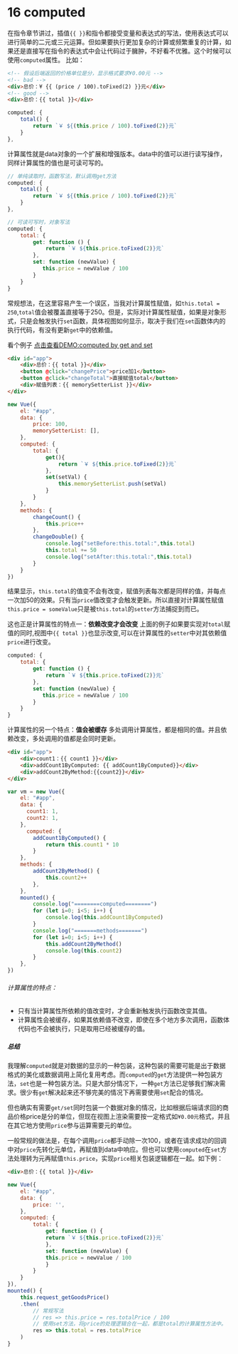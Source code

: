 # 16 computed

在指令章节讲过，插值`{{ }}`和指令都接受变量和表达式的写法，使用表达式可以进行简单的二元或三元运算。但如果要执行更加复杂的计算或频繁重复的计算，如果还是直接写在指令的表达式中会让代码过于臃肿，不好看不优雅。这个时候可以使用`computed`属性。
比如：
```html
<!-- 假设后端返回的价格单位是分，显示格式要求¥0.00元 -->
<!-- bad -->
<div>总价：¥ {{ (price / 100).toFixed(2) }}元</div>
<!-- good -->
<div>总价：{{ total }}</div>
```
```js
computed: {
    total() {
        return `￥ ${(this.price / 100).toFixed(2)}元`
    }
},
```
计算属性就是data对象的一个扩展和增强版本。data中的值可以进行读写操作，同样计算属性的值也是可读可写的。
```js
// 单纯读取时，函数写法，默认调用get方法
computed: {
    total() {
        return `￥ ${(this.price / 100).toFixed(2)}元`
    }
},

// 可读可写时，对象写法
computed: {
    total: {
        get: function () {
            return `￥ ${this.price.toFixed(2)}元`
        }, 
        set: function (newValue) {
           this.price = newValue / 100
        }
    }
}
```
常规想法，在这里容易产生一个误区，当我对计算属性赋值，如`this.total = 250`,`total`值会被覆盖直接等于250。但是，实际对计算属性赋值，如果是对象形式，只是会触发执行`set`函数，具体视图如何显示，取决于我们在`set`函数体内的执行代码，有没有更新`get`中的依赖值。

看个例子
[点击查看DEMO:computed by get and set](https://jsrun.net/85XKp/edit)
```html
<div id="app">
    <div>总价：{{ total }}</div>
    <button @click="changePrice">price加1</button>
    <button @click="changeTotal">直接赋值total</button>
    <div>赋值列表：{{ memorySetterList }}</div>
</div>
```
```js
new Vue({
    el: "#app",
    data: {
        price: 100,
        memorySetterList: [],
    },
    computed: {
        total: {
            get(){
                return `￥ ${this.price.toFixed(2)}元`
            },
            set(setVal) {
                this.memorySetterList.push(setVal)
            }
        }
    },
    methods: {
        changeCount() {
            this.price++
        },
        changeDouble() {
            console.log("setBefore:this.total:",this.total)
            this.total += 50
            console.log("setAfter:this.total:",this.total)
        }
    }
})
```
结果显示，`this.total`的值变不会有改变，赋值列表每次都是同样的值，并每点一次加50的效果。只有当`price`值改变才会触发更新。所以直接对计算属性赋值`this.price = someValue`只是被`this.total`的`setter`方法捕捉到而已。

这也正是计算属性的特点一：**依赖改变才会改变**
上面的例子如果要实现对`total`赋值的同时,视图中`{{ total }}`也显示改变,可以在计算属性的`setter`中对其依赖值`price`进行改变。
```js
computed: {
    total: {
        get: function () {
            return `￥ ${this.price.toFixed(2)}元`
        }, 
        set: function (newValue) {
           this.price = newValue / 100
        }
    }
}
```
计算属性的另一个特点：**值会被缓存**
多处调用计算属性，都是相同的值。并且依赖改变，多处调用的值都是会同时更新。
```html
<div id="app">
    <div>count1：{{ count1 }}</div>
    <div>addCount1ByComputed: {{ addCount1ByComputed}}</div>
    <div>addCount2ByMethod:{{count2}}</div>
</div>
```
```js
var vm = new Vue({
    el: "#app",
    data: {
      count1: 1,
      count2: 1,
    },
      computed: {
        addCount1ByComputed() {
            return this.count1 * 10
        }
    },
    methods: {
        addCount2ByMethod() {
            this.count2++
        },
    },
    mounted() {
        console.log("========computed========")
        for (let i=0; i<5; i++) {
            console.log(this.addCount1ByComputed)
        }
        console.log("=======methods=======")
        for (let i=0; i<5; i++) {
            this.addCount2ByMethod()
            console.log(this.count2)
        }
    },
})
```

###### 计算属性的特点：
- 只有当计算属性所依赖的值改变时，才会重新触发执行函数改变其值。
- 计算属性会被缓存，如果其依赖值不改变，即使在多个地方多次调用，函数体代码也不会被执行，只是取用已经被缓存的值。


##### 总结
我理解`computed`就是对数据的显示的一种包装，这种包装的需要可能是出于数据格式的美化或数据调用上简化复用考虑。而`computed`的`get`方法提供一种包装方法，`set`也是一种包装方法。只是大部分情况下，一种`get`方法已足够我们解决需求。很少有`get`解决起来还不够完美的情况下再需要使用`set`配合的情况。

但也确实有需要`get/set`同时包装一个数据对象的情况，比如根据后端请求回的商品价格price是分的单位，但现在视图上渲染需要按一定格式如`¥0.00元`格式，并且在其它地方使用`price`参与运算需要元的单位。

一般常规的做法是，在每个调用`price`都手动除一次100，或者在请求成功的回调中对`price`先转化元单位，再赋值到data中响应。但也可以使用`computed`在`set`方法处理转为元再赋值`this.price`，实现`price`相关包装逻辑都在一起。如下例：

```html
<div>总价：{{ total }}</div>
```
```js
new Vue({
    el: "#app",
    data: {
        price: '',
    },
    computed: {
        total: {
            get: function () {
            return `￥ ${this.price.toFixed(2)}元`
            }, 
            set: function (newValue) {
            this.price = newValue / 100
            } 
        }
    }
}),
mounted() {
    this.request_getGoodsPrice()
    .then(
        // 常规写法
        // res => this.price = res.totalPrice / 100
        // 使用set方法，将price的处理逻辑合在一起，都是total的计算属性方法中。
        res => this.total = res.totalPrice
    )
}
```